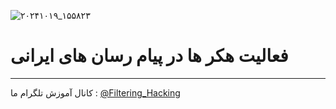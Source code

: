 ![۲۰۲۴۱۰۱۹_۱۵۵۸۲۳](https://github.com/user-attachments/assets/21611b3d-9c94-4dbb-8944-b026e07b6d5e)
# فعالیت هکر ها در پیام رسان های ایرانی
------
کانال آموزش تلگرام ما :
[@Filtering_Hacking](https://t.me/Filtering_Hacking)
